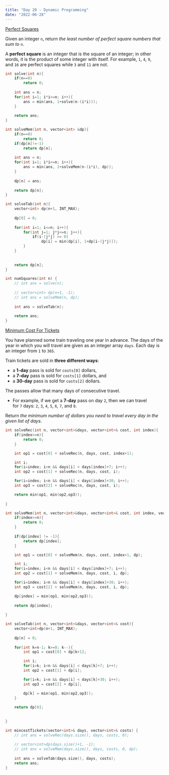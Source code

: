 ```yaml
---
title: "Day 20 - Dynamic Programming"
date: "2022-06-28"
---
```


[Perfect Squares](https://leetcode.com/problems/perfect-squares/)

Given an integer `n`, return _the least number of perfect square numbers that sum to_ `n`.

A **perfect square** is an integer that is the square of an integer; in other words, it is the product of some integer with itself. For example, `1`, `4`, `9`, and `16` are perfect squares while `3` and `11` are not.

```cpp
int solve(int n){
	if(n==0)
		return 0;
	
	int ans = n;
	for(int i=1; i*i<=n; i++){
		ans = min(ans, 1+solve(n-(i*i)));
	}
	
	return ans;
}

int solveMem(int n, vector<int> &dp){
	if(n==0)
		return 0;
	if(dp[n]!=-1)
		return dp[n];
	
	int ans = n;
	for(int i=1; i*i<=n; i++){
		ans = min(ans, 1+solveMem(n-(i*i), dp));
	}
	
	dp[n] = ans;
	
	return dp[n];
}

int solveTab(int n){
	vector<int> dp(n+1, INT_MAX);
	
	dp[0] = 0;
	
	for(int i=1; i<=n; i++){
		for(int j=1; j*j<=n; j++){
			if(i-(j*j) >= 0)
				dp[i] = min(dp[i], 1+dp[i-(j*j)]);
		}
	}
	
	
	return dp[n];
}

int numSquares(int n) {
	// int ans = solve(n);
	
	// vector<int> dp(n+1, -1);
	// int ans = solveMem(n, dp);
	
	int ans = solveTab(n);
	
	return ans;
}
```

[Minimum Cost For Tickets](https://leetcode.com/problems/minimum-cost-for-tickets/)

You have planned some train traveling one year in advance. The days of the year in which you will travel are given as an integer array `days`. Each day is an integer from `1` to `365`.

Train tickets are sold in **three different ways**:

-   a **1-day** pass is sold for `costs[0]` dollars,
-   a **7-day** pass is sold for `costs[1]` dollars, and
-   a **30-day** pass is sold for `costs[2]` dollars.

The passes allow that many days of consecutive travel.

-   For example, if we get a **7-day** pass on day `2`, then we can travel for `7` days: `2`, `3`, `4`, `5`, `6`, `7`, and `8`.

Return _the minimum number of dollars you need to travel every day in the given list of days_.

```cpp
int solveRec(int n, vector<int>&days, vector<int>& cost, int index){
	if(index>=n){
		return 0;
	}

	int op1 = cost[0] + solveRec(n, days, cost, index+1);

	int i;
	for(i=index; i<n && days[i] < days[index]+7; i++);
	int op2 = cost[1] + solveRec(n, days, cost, i);

	for(i=index; i<n && days[i] < days[index]+30; i++);
	int op3 = cost[2] + solveRec(n, days, cost, i);

	return min(op1, min(op2,op3));
	
}

int solveMem(int n, vector<int>&days, vector<int>& cost, int index, vector<int>& dp){
	if(index>=n){
		return 0;
	}
	
	if(dp[index] != -1){
		return dp[index];
	}

	int op1 = cost[0] + solveMem(n, days, cost, index+1, dp);

	int i;
	for(i=index; i<n && days[i] < days[index]+7; i++);
	int op2 = cost[1] + solveMem(n, days, cost, i, dp);

	for(i=index; i<n && days[i] < days[index]+30; i++);
	int op3 = cost[2] + solveMem(n, days, cost, i, dp);

	dp[index] = min(op1, min(op2,op3));
	
	return dp[index];
	
}

int solveTab(int n, vector<int>&days, vector<int>& cost){
	vector<int>dp(n+1, INT_MAX);
	
	dp[n] = 0;
	
	for(int k=n-1; k>=0; k--){
		int op1 = cost[0] + dp[k+1];

		int i;
		for(i=k; i<n && days[i] < days[k]+7; i++);
		int op2 = cost[1] + dp[i];

		for(i=k; i<n && days[i] < days[k]+30; i++);
		int op3 = cost[2] + dp[i];

		dp[k] = min(op1, min(op2,op3));
	}
	
	return dp[0];
	
	
}

int mincostTickets(vector<int>& days, vector<int>& costs) {
	// int ans = solveRec(days.size(), days, costs, 0);
	
	// vector<int>dp(days.size()+1, -1);
	// int ans = solveMem(days.size(), days, costs, 0, dp);
	
	int ans = solveTab(days.size(), days, costs);
	return ans;
}
```